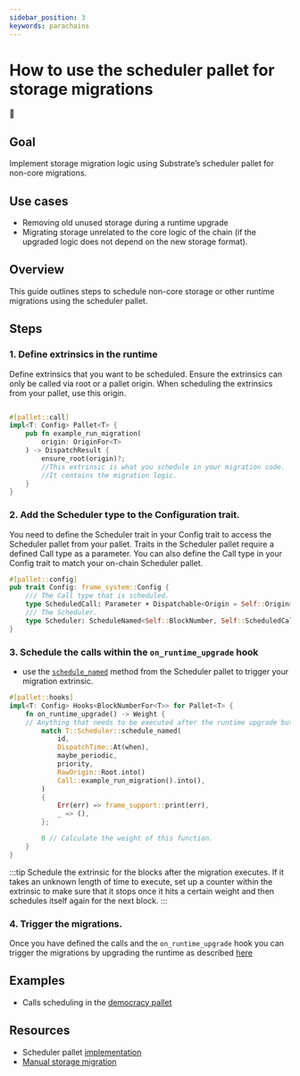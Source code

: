 ```yaml
---
sidebar_position: 3
keywords: parachains
---
```

# How to use the scheduler pallet for storage migrations 
🎯
## Goal

Implement storage migration logic using Substrate’s scheduler pallet for non-core migrations.

## Use cases

- Removing old unused storage during a runtime upgrade
- Migrating storage unrelated to the core logic of the chain (if the upgraded logic does not depend on the new storage format).

## Overview
This guide outlines steps to schedule non-core storage or other runtime migrations using the scheduler pallet.

## Steps

### 1. Define extrinsics in the runtime 
Define extrinsics that you want to be scheduled. Ensure the extrinsics can only be called via root or a pallet origin. When scheduling the extrinsics from your pallet, use this origin.

```rust

#[pallet::call]
impl<T: Config> Pallet<T> {
    pub fn example_run_migration(
        origin: OriginFor<T>
    ) -> DispatchResult {
        ensure_root(origin)?;
        //This extrinsic is what you schedule in your migration code.
        //It contains the migration logic. 
    }
}

```
### 2. Add the Scheduler type to the Configuration trait.
You need to define the Scheduler trait in your Config trait to access the Scheduler pallet from your pallet. 
Traits in the Scheduler pallet require a defined Call type as a parameter. You can also define the Call type in your Config trait to match your on-chain Scheduler pallet. 

```rust
#[pallet::config]
pub trait Config: frame_system::Config {
    /// The Call type that is scheduled.
    type ScheduledCall: Parameter + Dispatchable<Origin = Self::Origin> + From<Call<Self>>;
    /// The Scheduler.
    type Scheduler: ScheduleNamed<Self::BlockNumber, Self::ScheduledCall, Self::Origin>;
}
```
### 3. Schedule the calls within  the  `on_runtime_upgrade` hook  
- use the [```schedule_named```](https://github.com/paritytech/substrate/blob/master/frame/scheduler/src/lib.rs#L404) method from the Scheduler pallet to trigger your migration extrinsic.
```rust
#[pallet::hooks]
impl<T: Config> Hooks<BlockNumberFor<T>> for Pallet<T> {
    fn on_runtime_upgrade() -> Weight {
    // Anything that needs to be executed after the runtime upgrade but before on_initialize().
        match T::Scheduler::schedule_named(
            id,
			DispatchTime::At(when),
			maybe_periodic,
			priority,
			RawOrigin::Root.into()
            Call::example_run_migration().into(),
        )
        {
            Err(err) => frame_support::print(err),
            _ => (),
        };

        0 // Calculate the weight of this function.
    }
}

```

:::tip
 Schedule the extrinsic  for the blocks after the migration executes. If it takes an unknown length of time to execute, set up a counter within the extrinsic to make sure that it stops once it hits a certain weight and then schedules itself again for the next block.
:::

### 4. Trigger the migrations.

Once you have defined the calls and the `on_runtime_upgrade` hook you can trigger the migrations by upgrading the runtime as described [here](https://substrate.dev/substrate-how-to-guides/docs/storage-migrations/migration-steps-polkadotjs)
## Examples
 - Calls scheduling in  the [democracy pallet](https://github.com/paritytech/substrate/blob/0f934e970501136c7370a3bbd234b96c81f59cba/frame/democracy/src/lib.rs#L1711)

## Resources
 - Scheduler pallet [implementation](https://github.com/paritytech/substrate/tree/0f934e970501136c7370a3bbd234b96c81f59cba/frame/scheduler)
- [Manual storage migration](./runtime-upgrades#2-choose-your-upgrade-approach)

